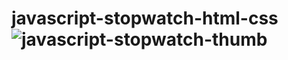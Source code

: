 # javascript-stopwatch-html-css![javascript-stopwatch-thumb](https://user-images.githubusercontent.com/65420004/206744507-61ff8dbb-7f38-4399-9ac3-f215a2223346.png)
